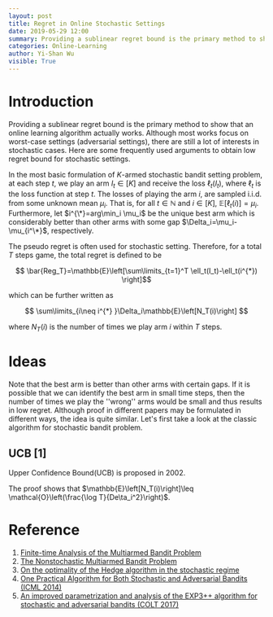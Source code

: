 ```yaml
---
layout: post
title: Regret in Online Stochastic Settings
date: 2019-05-29 12:00
summary: Providing a sublinear regret bound is the primary method to show that an online learning algorithm actually works. Although most works focus on adversarial settings, there are still a lot of interests in stochastic cases. Here are some frequently used arguments to obtain low regret bound for stochastic settings.
categories: Online-Learning
author: Yi-Shan Wu
visible: True
---
```


# Introduction

Providing a sublinear regret bound is the primary method to show that an online learning algorithm actually works. Although most works focus on worst-case settings (adversarial settings), there are still a lot of interests in stochastic cases. Here are some frequently used arguments to obtain low regret bound for stochastic settings.

In the most basic formulation of $K$-armed stochastic bandit setting problem, at each step $t$, we play an arm $I_t\in [K]$ and receive the loss $\ell_t(I_t)$, where $\ell_t$ is the loss function at step $t$. The losses of playing the arm $i$, are sampled i.i.d. from some unknown mean $\mu_i$. That is, for all $t\in \mathbb{N}$ and $i\in [K]$, $\mathbb{E}\left[\ell_t(i)\right]=\mu_i$. Furthermore, let $i^{\*}=arg\min_i \mu_i$ be the unique best arm which is considerably better than other arms with some gap $\Delta_i=\mu_i-\mu_{i^\*}$, respectively.

The pseudo regret is often used for stochastic setting. Therefore, for a total $T$ steps game, the total regret is defined to be

$$ \bar{Reg_T}=\mathbb{E}\left[\sum\limits_{t=1}^T \ell_t(I_t)-\ell_t(i^{*}) \right]$$

which can be further written as

$$ \sum\limits_{i\neq i^{*} }\Delta_i\mathbb{E}\left[N_T(i)\right]  $$

where $N_T(i)$ is the number of times we play arm $i$ within $T$ steps.


# Ideas

Note that the best arm is better than other arms with certain gaps. If it is possible that we can identify the best arm in small  time steps, then the number of times we play the ''wrong'' arms would be small and thus results in low regret. Although proof in different papers may be formulated in different ways, the idea is quite similar. Let's first take a look at the classic algorithm for stochastic bandit problem.

## UCB [1]
Upper Confidence Bound(UCB) is proposed in 2002. 


The proof shows that $\mathbb{E}\left[N_T(i)\right]\leq \mathcal{O}\left(\frac{\log T}{De\ta_i^2}\right)$.







# Reference

1. [Finite-time Analysis of the Multiarmed Bandit Problem](https://link.springer.com/article/10.1023/A:1013689704352)
1. [The Nonstochastic Multiarmed Bandit Problem](https://epubs.siam.org/doi/abs/10.1137/S0097539701398375?casa_token=zXo4I7PhVt0AAAAA:eImrtCW6kfJqiLcIzNRUCpoedDQOCxJ8VQYMbHXB4t9Ca9jR7Gvxf6ONMP2O8S3tvo_K0VqRi3dU)
1. [On the optimality of the Hedge algorithm in the stochastic regime](https://arxiv.org/abs/1809.01382)
1. [One Practical Algorithm for Both Stochastic and Adversarial Bandits (ICML 2014)](http://proceedings.mlr.press/v32/seldinb14.html)
1. [An improved parametrization and analysis of the EXP3++ algorithm for stochastic and adversarial bandits (COLT 2017)](https://arxiv.org/abs/1702.06103)




